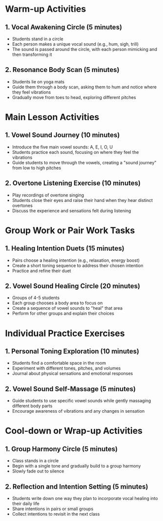 # Warm-up Activities

## 1. Vocal Awakening Circle (5 minutes)
- Students stand in a circle
- Each person makes a unique vocal sound (e.g., hum, sigh, trill)
- The sound is passed around the circle, with each person mimicking and then transforming it

## 2. Resonance Body Scan (5 minutes)
- Students lie on yoga mats
- Guide them through a body scan, asking them to hum and notice where they feel vibrations
- Gradually move from toes to head, exploring different pitches

# Main Lesson Activities

## 1. Vowel Sound Journey (10 minutes)
- Introduce the five main vowel sounds: A, E, I, O, U
- Students practice each sound, focusing on where they feel the vibrations
- Guide students to move through the vowels, creating a "sound journey" from low to high pitches

## 2. Overtone Listening Exercise (10 minutes)
- Play recordings of overtone singing
- Students close their eyes and raise their hand when they hear distinct overtones
- Discuss the experience and sensations felt during listening

# Group Work or Pair Work Tasks

## 1. Healing Intention Duets (15 minutes)
- Pairs choose a healing intention (e.g., relaxation, energy boost)
- Create a short toning sequence to address their chosen intention
- Practice and refine their duet

## 2. Vowel Sound Healing Circle (20 minutes)
- Groups of 4-5 students
- Each group chooses a body area to focus on
- Create a sequence of vowel sounds to "heal" that area
- Perform for other groups and explain their choices

# Individual Practice Exercises

## 1. Personal Toning Exploration (10 minutes)
- Students find a comfortable space in the room
- Experiment with different tones, pitches, and volumes
- Journal about physical sensations and emotional responses

## 2. Vowel Sound Self-Massage (5 minutes)
- Guide students to use specific vowel sounds while gently massaging different body parts
- Encourage awareness of vibrations and any changes in sensation

# Cool-down or Wrap-up Activities

## 1. Group Harmony Circle (5 minutes)
- Class stands in a circle
- Begin with a single tone and gradually build to a group harmony
- Slowly fade out to silence

## 2. Reflection and Intention Setting (5 minutes)
- Students write down one way they plan to incorporate vocal healing into their daily life
- Share intentions in pairs or small groups
- Collect intentions to revisit in the next class